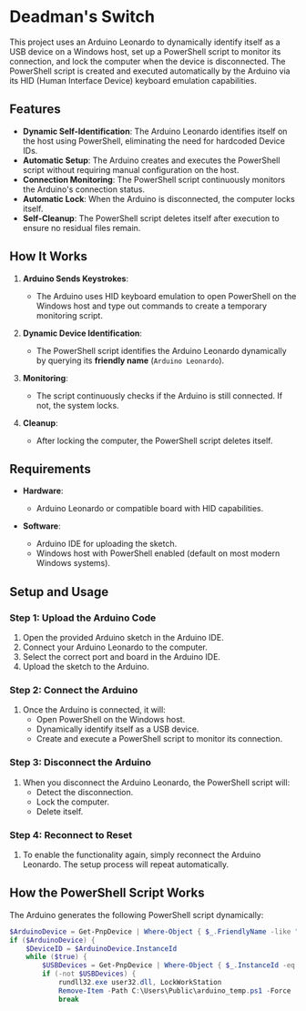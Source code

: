 # Deadman's Switch

This project uses an Arduino Leonardo to dynamically identify itself as a USB device on a Windows host, set up a PowerShell script to monitor its connection, and lock the computer when the device is disconnected. The PowerShell script is created and executed automatically by the Arduino via its HID (Human Interface Device) keyboard emulation capabilities.

## Features

- **Dynamic Self-Identification**: The Arduino Leonardo identifies itself on the host using PowerShell, eliminating the need for hardcoded Device IDs.
- **Automatic Setup**: The Arduino creates and executes the PowerShell script without requiring manual configuration on the host.
- **Connection Monitoring**: The PowerShell script continuously monitors the Arduino's connection status.
- **Automatic Lock**: When the Arduino is disconnected, the computer locks itself.
- **Self-Cleanup**: The PowerShell script deletes itself after execution to ensure no residual files remain.

## How It Works

1. **Arduino Sends Keystrokes**:
   - The Arduino uses HID keyboard emulation to open PowerShell on the Windows host and type out commands to create a temporary monitoring script.

2. **Dynamic Device Identification**:
   - The PowerShell script identifies the Arduino Leonardo dynamically by querying its **friendly name** (`Arduino Leonardo`).

3. **Monitoring**:
   - The script continuously checks if the Arduino is still connected. If not, the system locks.

4. **Cleanup**:
   - After locking the computer, the PowerShell script deletes itself.

## Requirements

- **Hardware**:
  - Arduino Leonardo or compatible board with HID capabilities.

- **Software**:
  - Arduino IDE for uploading the sketch.
  - Windows host with PowerShell enabled (default on most modern Windows systems).

## Setup and Usage

### Step 1: Upload the Arduino Code

1. Open the provided Arduino sketch in the Arduino IDE.
2. Connect your Arduino Leonardo to the computer.
3. Select the correct port and board in the Arduino IDE.
4. Upload the sketch to the Arduino.

### Step 2: Connect the Arduino

1. Once the Arduino is connected, it will:
   - Open PowerShell on the Windows host.
   - Dynamically identify itself as a USB device.
   - Create and execute a PowerShell script to monitor its connection.

### Step 3: Disconnect the Arduino

1. When you disconnect the Arduino Leonardo, the PowerShell script will:
   - Detect the disconnection.
   - Lock the computer.
   - Delete itself.

### Step 4: Reconnect to Reset

1. To enable the functionality again, simply reconnect the Arduino Leonardo. The setup process will repeat automatically.

## How the PowerShell Script Works

The Arduino generates the following PowerShell script dynamically:

```powershell
$ArduinoDevice = Get-PnpDevice | Where-Object { $_.FriendlyName -like "*Leonardo*" }
if ($ArduinoDevice) {
    $DeviceID = $ArduinoDevice.InstanceId
    while ($true) {
        $USBDevices = Get-PnpDevice | Where-Object { $_.InstanceId -eq $DeviceID }
        if (-not $USBDevices) {
            rundll32.exe user32.dll, LockWorkStation
            Remove-Item -Path C:\Users\Public\arduino_temp.ps1 -Force
            break
